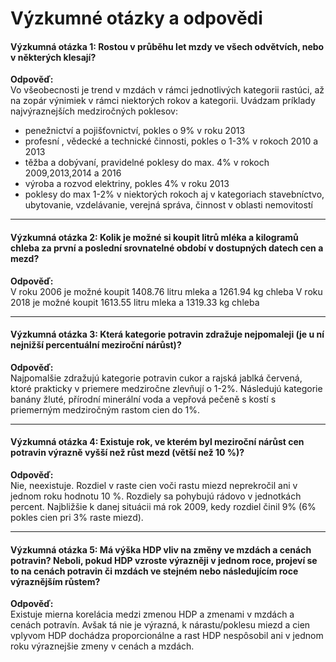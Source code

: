 # Výzkumné otázky a odpovědi

#### **Výzkumná otázka 1: Rostou v průběhu let mzdy ve všech odvětvích, nebo v některých klesají?**  
**Odpověď:**  
Vo všeobecnosti je trend v mzdách v rámci jednotlivých kategorii rastúci, až na zopár výnimiek v rámci niektorých rokov a kategorii. Uvádzam príklady najvýraznejších medziročných poklesov:

- penežnictví a pojišťovnictví, pokles o 9% v roku 2013
- profesní , vědecké a technické činnosti, pokles o 1-3% v rokoch 2010 a 2013
- těžba a dobývaní, pravidelné poklesy do max. 4% v rokoch 2009,2013,2014 a 2016
- výroba a rozvod elektriny, pokles 4% v roku 2013
- poklesy do max 1-2% v niektorých rokoch aj v kategoriach stavebníctvo, ubytovanie, vzdelávanie, verejná správa, činnost v oblasti nemovitostí

---

#### **Výzkumná otázka 2: Kolik je možné si koupit litrů mléka a kilogramů chleba za první a poslední srovnatelné období v dostupných datech cen a mezd?**  
**Odpověď:**  
V roku 2006 je možné koupit  1408.76 litru mleka a 1261.94 kg chleba
V roku  2018 je možné koupit 1613.55 litru mleka a 1319.33 kg chleba

---

#### **Výzkumná otázka 3: Která kategorie potravin zdražuje nejpomaleji (je u ní nejnižší percentuální meziroční nárůst)?**  
**Odpověď:**  
Najpomalšie zdražujú kategorie potravin cukor a rajská jablká červená, ktoré prakticky v priemere medziročne zlevňují o 1-2%. 
Následujú kategorie banány žluté, přírodní minerální voda a vepřová pečeně s kostí s priemerným medziročným rastom cien do 1%.

---

#### **Výzkumná otázka 4: Existuje rok, ve kterém byl meziroční nárůst cen potravin výrazně vyšší než růst mezd (větší než 10 %)?**  
**Odpověď:**  
Nie, neexistuje. Rozdiel v raste cien voči rastu miezd neprekročil ani v jednom roku hodnotu 10 %. Rozdiely sa pohybujú rádovo v jednotkách percent. 
Najbližšie k danej situácii má rok 2009, kedy rozdiel činil 9% (6% pokles cien pri 3% raste miezd).

---

#### **Výzkumná otázka 5: Má výška HDP vliv na změny ve mzdách a cenách potravin? Neboli, pokud HDP vzroste výrazněji v jednom roce, projeví se to na cenách potravin či mzdách ve stejném nebo následujícím roce výraznějším růstem?**  
**Odpověď:**  
Existuje mierna korelácia medzi zmenou HDP a zmenami v mzdách a cenách potravín. Avšak tá nie je výrazná, k nárastu/poklesu miezd a cien vplyvom HDP dochádza proporcionálne a rast HDP nespôsobil ani v jednom roku výraznejšie zmeny v cenách a mzdách.